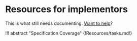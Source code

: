 # Resources for implementors

This is what still needs documenting. [Want to help](../../Contributing/)?

!!! abstract "Specification Coverage"
{!Resources/tasks.md!}

